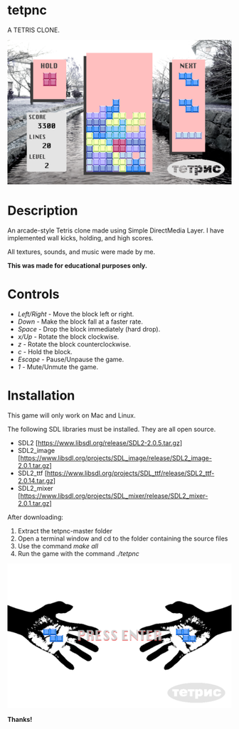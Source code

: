 # tetpnc
A TETRIS CLONE.

![](screenshot1.png)

# Description

An arcade-style Tetris clone made using Simple DirectMedia Layer. I have implemented wall kicks, holding, and high scores.

All textures, sounds, and music were made by me.

**This was made for educational purposes only.**

# Controls

- *Left/Right* - Move the block left or right.
- *Down* - Make the block fall at a faster rate.
- *Space* - Drop the block immediately (hard drop).
- *x/Up* - Rotate the block clockwise.
- *z* - Rotate the block counterclockwise.
- *c* - Hold the block.
- *Escape* - Pause/Unpause the game.
- *1* - Mute/Unmute the game.

# Installation

This game will only work on Mac and Linux.

The following SDL libraries must be installed. They are all open source.

- SDL2 [https://www.libsdl.org/release/SDL2-2.0.5.tar.gz]
- SDL2_image [https://www.libsdl.org/projects/SDL_image/release/SDL2_image-2.0.1.tar.gz]
- SDL2_ttf [https://www.libsdl.org/projects/SDL_ttf/release/SDL2_ttf-2.0.14.tar.gz]
- SDL2_mixer [https://www.libsdl.org/projects/SDL_mixer/release/SDL2_mixer-2.0.1.tar.gz]

After downloading:

1. Extract the tetpnc-master folder
2. Open a terminal window and cd to the folder containing the source files
3. Use the command *make all*
4. Run the game with the command *./tetpnc*

![](screenshot2.png)

**Thanks!**
